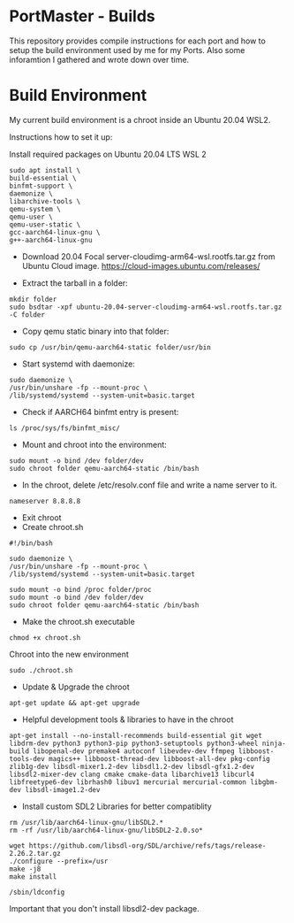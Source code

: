# PortMaster - Builds

This repository provides compile instructions for each port and how to setup the build environment used by me for my Ports.
Also some inforamtion I gathered and wrote down over time.

# Build Environment

My current build environment is a chroot inside an Ubuntu 20.04 WSL2.

Instructions how to set it up:

Install required packages on Ubuntu 20.04 LTS WSL 2
```
sudo apt install \
build-essential \
binfmt-support \
daemonize \
libarchive-tools \
qemu-system \
qemu-user \
qemu-user-static \
gcc-aarch64-linux-gnu \
g++-aarch64-linux-gnu
```
- Download 20.04 Focal server-cloudimg-arm64-wsl.rootfs.tar.gz from Ubuntu Cloud image. https://cloud-images.ubuntu.com/releases/

- Extract the tarball in a folder:

```
mkdir folder
sudo bsdtar -xpf ubuntu-20.04-server-cloudimg-arm64-wsl.rootfs.tar.gz -C folder
```

- Copy qemu static binary into that folder:

```
sudo cp /usr/bin/qemu-aarch64-static folder/usr/bin
```

- Start systemd with daemonize:
```
sudo daemonize \
/usr/bin/unshare -fp --mount-proc \
/lib/systemd/systemd --system-unit=basic.target
```

- Check if AARCH64 binfmt entry is present:
```
ls /proc/sys/fs/binfmt_misc/
```

- Mount and chroot into the environment:
```sudo mount -o bind /proc folder/proc
sudo mount -o bind /dev folder/dev
sudo chroot folder qemu-aarch64-static /bin/bash
```

- In the chroot, delete /etc/resolv.conf file and write a name server to it.
```rm /etc/resolv.conf
nameserver 8.8.8.8
```
- Exit chroot 
- Create chroot.sh

```
#!/bin/bash

sudo daemonize \
/usr/bin/unshare -fp --mount-proc \
/lib/systemd/systemd --system-unit=basic.target

sudo mount -o bind /proc folder/proc
sudo mount -o bind /dev folder/dev
sudo chroot folder qemu-aarch64-static /bin/bash
```
- Make the chroot.sh executable
```
chmod +x chroot.sh
```
Chroot into the new environment
```
sudo ./chroot.sh
```
- Update & Upgrade the chroot
```
apt-get update && apt-get upgrade 
```

- Helpful development tools & libraries to have in the chroot

```
apt-get install --no-install-recommends build-essential git wget libdrm-dev python3 python3-pip python3-setuptools python3-wheel ninja-build libopenal-dev premake4 autoconf libevdev-dev ffmpeg libboost-tools-dev magics++ libboost-thread-dev libboost-all-dev pkg-config zlib1g-dev libsdl-mixer1.2-dev libsdl1.2-dev libsdl-gfx1.2-dev libsdl2-mixer-dev clang cmake cmake-data libarchive13 libcurl4 libfreetype6-dev librhash0 libuv1 mercurial mercurial-common libgbm-dev libsdl-image1.2-dev
```


- Install custom SDL2 Libraries for better compatiblity

```
rm /usr/lib/aarch64-linux-gnu/libSDL2.* 
rm -rf /usr/lib/aarch64-linux-gnu/libSDL2-2.0.so*

wget https://github.com/libsdl-org/SDL/archive/refs/tags/release-2.26.2.tar.gz
./configure --prefix=/usr
make -j8
make install

/sbin/ldconfig

```

Important that you don't install libsdl2-dev package.

